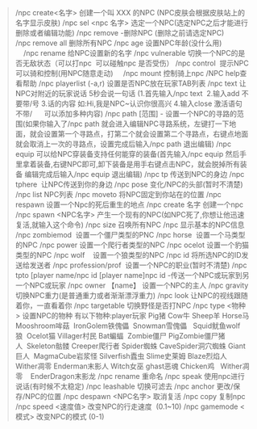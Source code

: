 >/npc create<名字> 创建一个叫 XXX 的NPC (NPC皮肤会根据皮肤站上的名字显示皮肤)
>/npc sel <npc 名字> 选定一个NPC(选定NPC之后才能进行删除或者编辑功能)
>/npc remove -删除NPC (删除之前请选定NPC)        
>/npc remove all 删除所有NPC
>/npc age 设置NPC年龄(没什么用)              
>/npc rename 给NPC设置新的名字
>/npc vulnerable 切换一个NPC的是否无敌状态（可以打npc  可以碰触npc 是否受伤）
>/npc control  提示NPC可以骑和控制(用NPC随意走动)     /npc mount 控制骑上npc
>/NPC help查看帮助
>/npc playerlist (-a,r) 设置是否NPC放在玩家TAB列表
>/npc text 让NPC对附近的玩家说话 5秒会说一句话 (1.首先输入/npc text  2.输入add 不要带/号 3.话的内容 如:Hi,我是NPC~认识你很高兴 4.输入close 激活语句 不带/      可以添加多种内容)
>/npc path [范围] - 设置一个NPC的寻路的范围(如果你输入了/npc path 就会进入编辑NPC寻路系统，左键打一下地面，就会设置第一个寻路点，打第二个就会设置第二个寻路点，右键点地面就会取消上一次的寻路点，设置完成后输入/npc path 退出编辑)
>/npc equip 可以给NPC穿装备支持任何能穿的装备(首先输入/npc equip 然后手里拿着装备,右键NPC即可,卸下装备是用手右键点击NPC，就会脱掉所有装备 编辑完成后输入/npc equip 退出编辑)
>/npc tp 传送到NPC的身边
>/npc tphere  让NPC传送到你的身边
>/npc pose 变化/NPC的头部(暂时不清楚)
>/npc list NPC列表
>/npc moveto 将NPC固定到你站在的位置
>/npc respawn 设置一个Npc的死后重生的地点
>/npc create 名字 创建一个npc
>/npc spawn <NPC名字> 产生一个现有的NPC(如NPC死了,你想让他迅速复活,就输入这个命令)
>/npc size 召唤所有NPC
>/npc 显示基本的NPC信息
>/npc zombiemod  设置一个僵尸类型的PNC
>/npc horse  设置一个马类型的NPC
>/npc power 设置一个爬行者类型的NPC
>/npc ocelot 设置一个豹猫类型的NPC
>/npc wolf    设置一个狼类型的NPC
>/npc id 将所选NPC的ID发送给发送者
>/npc profession/prof  设置一个NPC的职业(暂时不清楚)
>/npc tpto [player name/npc id [player name]npc id -传送一个NPC或玩家到另一个NPC或玩家
>/npc owner 【name】 设置一个NPC的主人
>/npc gravity 切换NPC重力(是普通重力或者渐渐漂浮重力)
>/npc look 让NPC的视线跟随着你，一直看着你
>/npc targetable 切换野怪是否打NPC
>/npc type <物种> 设置NPC的物种
有以下物种:player玩家 Pig猪 Cow牛 Sheep羊 Horse马 Mooshroom哞菇  IronGolem铁傀儡  Snowman雪傀儡   Squid鱿鱼wolf狼  Ocelot猫 Villager村民 Bat蝙蝠  Zombie僵尸 PigZombie僵尸猪人  Skeleton骷髅 Creeper爬行者 Spider蜘蛛 CaveSpider洞穴蜘蛛 Giant巨人  MagmaCube岩浆怪 Silverfish蠹虫 Slime史莱姆 Blaze烈焰人 Wither凋零 Enderman末影人 Witch女巫 ghast恶魂 Chicken鸡   Wither凋零    EnderDragon末影龙
>/npc rename 重命名
>/npc speak 使用npc进行说话(有时候不太稳定)
>/npc leashable 切换可滤去
>/npc anchor 更改/保存/NPC的位置
>/npc despawn <NPC名字> 取消复活
>/npc copy 复制npc
>/npc speed <速度值> 改变NPC的行走速度  (0.1~10)
>/npc gamemode <模式> 改变NPC的模式 (0-1)
